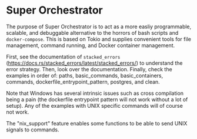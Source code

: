 # Super Orchestrator

The purpose of Super Orchestrator is to act as a more easliy programmable, scalable, and debuggable
alternative to the horrors of bash scripts and `docker-compose`. This is based on Tokio and supplies
convenient tools for file management, command running, and Docker container management.

First, see the documentation of `stacked_errors`
(https://docs.rs/stacked_errors/latest/stacked_errors/) to understand the error strategy. Then, look
over the documentation. Finally, check the examples in order of: paths, basic_commands,
basic_containers, commands, dockerfile_entrypoint_pattern, postgres, and clean.

Note that Windows has several intrinsic issues such as cross compilation being a pain (the
dockerfile entrypoint pattern will not work without a lot of setup). Any of the examples with
UNIX specific commands will of course not work.

The "nix_support" feature enables some functions to be able to send UNIX signals to commands.

